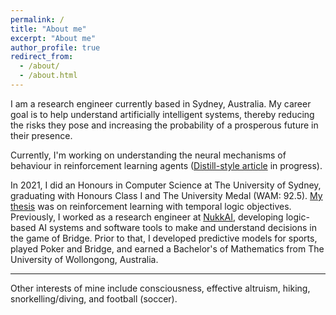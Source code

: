 ```yaml
---
permalink: /
title: "About me"
excerpt: "About me"
author_profile: true
redirect_from:
  - /about/
  - /about.html
---
```


I am a research engineer currently based in Sydney, Australia. My career goal is to help understand artificially intelligent systems, thereby reducing the risks they pose and increasing the probability of a prosperous future in their presence.

Currently, I'm working on understanding the neural mechanisms of behaviour in reinforcement learning agents ([Distill-style article](https://github.com/interpreting-rl-behavior) in progress).

In 2021, I did an Honours in Computer Science at The University of Sydney, graduating with Honours Class I and The University Medal (WAM: 92.5). [My thesis](files/thesis.pdf) was on reinforcement learning with temporal logic objectives. Previously, I worked as a research engineer at [NukkAI](https://nukk.ai), developing logic-based AI systems and software tools to make and understand decisions in the game of Bridge. Prior to that, I developed predictive models for sports, played Poker and Bridge, and earned a Bachelor's of Mathematics from The University of Wollongong, Australia.

---
Other interests of mine include consciousness, effective altruism, hiking, snorkelling/diving, and football (soccer).